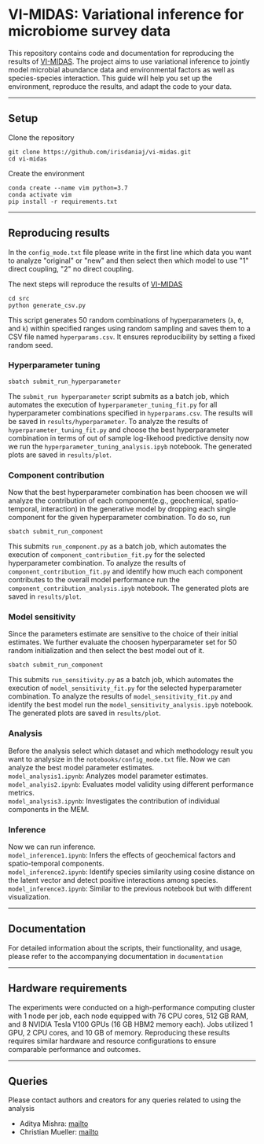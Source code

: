 # VI-MIDAS: Variational inference for microbiome survey data

This repository contains code and documentation for reproducing the results of [VI-MIDAS](https://github.com/amishra-stats/vi-midas/tree/main). The project aims to use variational inference to jointly model microbial abundance data and environmental factors as well as species-species interaction. This guide will help you set up the environment, reproduce the results, and adapt the code to your data.

---
## Setup 

Clone the repository 
```
git clone https://github.com/irisdaniaj/vi-midas.git
cd vi-midas
```
Create the environment 

```
conda create --name vim python=3.7
conda activate vim
pip install -r requirements.txt
```
---
## Reproducing results 

In the `config_mode.txt` file please write in the first line which data you want to analyze "original" or "new" and then select then which model to use "1" direct coupling, "2" no direct coupling.

The next steps will reproduce the results of [VI-MIDAS](https://github.com/amishra-stats/vi-midas/tree/main)

```
cd src
python generate_csv.py
```
This script generates 50 random combinations of hyperparameters (`λ`, `ϑ`, and `k`) within specified ranges using random sampling and saves them to a CSV file named `hyperparams.csv`. It ensures reproducibility by setting a fixed random seed.

### Hyperparameter tuning

```
sbatch submit_run_hyperparameter
```
The `submit_run hyperparameter` script submits as a batch job, which automates the execution of `hyperparameter_tuning_fit.py` for all hyperparameter combinations specified in `hyperparams.csv`. The results will be saved in `results/hyperparameter`.  To analyze the results of `hyperparameter_tuning_fit.py` and choose the best hyperparameter combination in terms of out of sample log-likehood predictive density now we run the `hyperparameter_tuning_analysis.ipyb` notebook. The generated plots are saved in `results/plot`. 

### Component contribution

Now that the best hyperparameter combination has been choosen we will analyze the contribution of each component(e.g., geochemical, spatio-temporal, interaction) in the generative model by dropping each single component for the given hyperparameter combination. To do so, run 
```
sbatch submit_run_component 
```
This submits `run_component.py` as a batch job, which automates the execution of `component_contribution_fit.py` for the selected hyperparameter combination. To analyze the results of `component_contribution_fit.py` and identify how much each component contributes to the overall model performance run the `component_contribution_analysis.ipyb` notebook. The generated plots are saved in `results/plot`. 

### Model sensitivity

Since the parameters estimate are sensitive to the choice of their initial estimates. We further evaluate the choosen hyperparameter set for 50 random initialization and then select the best model out of it.
```
sbatch submit_run_component 
```
This submits `run_sensitivity.py` as a batch job, which automates the execution of `model_sensitivity_fit.py` for the selected hyperparameter combination. To analyze the results of `model_sensitivity_fit.py` and identify the best model run the `model_sensitivity_analysis.ipyb` notebook. The generated plots are saved in `results/plot`. 

### Analysis 

Before the analysis select which dataset and which methodology result you want to analysize in the  `notebooks/config_mode.txt` file. 
Now we can analyze the best model parameter estimates. \
`model_analysis1.ipynb`: Analyzes model parameter estimates. \
`model_analyis2.ipynb`: Evaluates model validity using different performance metrics. \
`model_analysis3.ipynb`: Investigates the contribution of individual components in the MEM. 

### Inference 

Now we can run inference. \
`model_inference1.ipynb`: Infers the effects of geochemical factors and spatio-temporal components. \
`model_inference2.ipynb`: Identify species similarity using cosine distance on the latent vector and detect positive interactions among species. \
`model_inference3.ipynb`: Similar to the previous notebook but with different visualization. 

---
## Documentation 

For detailed information about the scripts, their functionality, and usage, please refer to the accompanying documentation in `documentation` 

---
## Hardware requirements 

The experiments were conducted on a high-performance computing cluster with 1 node per job, each node equipped with 76 CPU cores, 512 GB RAM, and 8 NVIDIA Tesla V100 GPUs (16 GB HBM2 memory each). Jobs utilized 1 GPU, 2 CPU cores, and 10 GB of memory. Reproducing these results requires similar hardware and resource configurations to ensure comparable performance and outcomes.

---
## Queries
Please contact authors and creators for any queries related to using the analysis 


-   Aditya Mishra: [mailto](mailto:amishra@flatironinstitute.org)
-   Christian Mueller: [mailto](mailto:cmueller@flatironinstitute.org)
